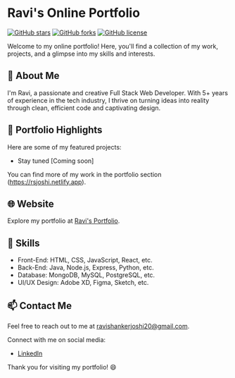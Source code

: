 # Ravi's Online Portfolio

[![GitHub stars](https://img.shields.io/github/stars/YourGitHubUsername/YourPortfolioRepo?style=social)](https://github.com/YourGitHubUsername/YourPortfolioRepo/stargazers)
[![GitHub forks](https://img.shields.io/github/forks/YourGitHubUsername/YourPortfolioRepo?style=social)](https://github.com/YourGitHubUsername/YourPortfolioRepo/network)
[![GitHub license](https://img.shields.io/github/license/YourGitHubUsername/YourPortfolioRepo)](https://github.com/YourGitHubUsername/YourPortfolioRepo)

Welcome to my online portfolio! Here, you'll find a collection of my work, projects, and a glimpse into my skills and interests.

## 🚀 About Me

I'm Ravi, a passionate and creative Full Stack Web Developer. With 5+ years of experience in the tech industry, I thrive on turning ideas into reality through clean, efficient code and captivating design.

## 💼 Portfolio Highlights

Here are some of my featured projects:

- Stay tuned [Coming soon]

You can find more of my work in the portfolio section (https://rsjoshi.netlify.app).

## 🌐 Website

Explore my portfolio at [Ravi's Portfolio](https://rsjoshi.netlify.app).

## 🔧 Skills

- Front-End: HTML, CSS, JavaScript, React, etc.
- Back-End: Java, Node.js, Express, Python, etc.
- Database: MongoDB, MySQL, PostgreSQL, etc.
- UI/UX Design: Adobe XD, Figma, Sketch, etc.

## 📫 Contact Me

Feel free to reach out to me at [ravishankerjoshi20@gmail.com](mailto:ravishankerjoshi20@gmail.com).

Connect with me on social media:
- [LinkedIn](https://in.linkedin.com/in/ravi-shanker-joshi)

Thank you for visiting my portfolio! 😄

